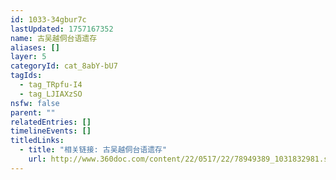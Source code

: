 ```yaml
---
id: 1033-34gbur7c
lastUpdated: 1757167352
name: 古吴越侗台语遗存
aliases: []
layer: 5
categoryId: cat_8abY-bU7
tagIds:
  - tag_TRpfu-I4
  - tag_LJIAXzSO
nsfw: false
parent: ""
relatedEntries: []
timelineEvents: []
titledLinks:
  - title: "相关链接: 古吴越侗台语遗存"
    url: http://www.360doc.com/content/22/0517/22/78949389_1031832981.shtml
---
```


